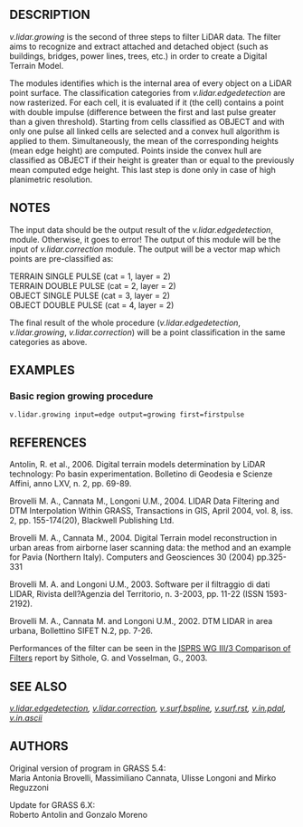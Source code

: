 ## DESCRIPTION

*v.lidar.growing* is the second of three steps to filter LiDAR data. The
filter aims to recognize and extract attached and detached object (such
as buildings, bridges, power lines, trees, etc.) in order to create a
Digital Terrain Model.  
  
The modules identifies which is the internal area of every object on a
LiDAR point surface. The classification categories from
*v.lidar.edgedetection* are now rasterized. For each cell, it is
evaluated if it (the cell) contains a point with double impulse
(difference between the first and last pulse greater than a given
threshold). Starting from cells classified as OBJECT and with only one
pulse all linked cells are selected and a convex hull algorithm is
applied to them. Simultaneously, the mean of the corresponding heights
(mean edge height) are computed. Points inside the convex hull are
classified as OBJECT if their height is greater than or equal to the
previously mean computed edge height. This last step is done only in
case of high planimetric resolution.

## NOTES

The input data should be the output result of the
*v.lidar.edgedetection*, module. Otherwise, it goes to error! The output
of this module will be the input of *v.lidar.correction* module. The
output will be a vector map which points are pre-classified as:  
  
TERRAIN SINGLE PULSE (cat = 1, layer = 2)  
TERRAIN DOUBLE PULSE (cat = 2, layer = 2)  
OBJECT SINGLE PULSE (cat = 3, layer = 2)  
OBJECT DOUBLE PULSE (cat = 4, layer = 2)  
  
The final result of the whole procedure (*v.lidar.edgedetection*,
*v.lidar.growing*, *v.lidar.correction*) will be a point classification
in the same categories as above.

## EXAMPLES

### Basic region growing procedure

```shell
v.lidar.growing input=edge output=growing first=firstpulse
```

## REFERENCES

Antolin, R. et al., 2006. Digital terrain models determination by LiDAR
technology: Po basin experimentation. Bolletino di Geodesia e Scienze
Affini, anno LXV, n. 2, pp. 69-89.

Brovelli M. A., Cannata M., Longoni U.M., 2004. LIDAR Data Filtering and
DTM Interpolation Within GRASS, Transactions in GIS, April 2004, vol. 8,
iss. 2, pp. 155-174(20), Blackwell Publishing Ltd.

Brovelli M. A., Cannata M., 2004. Digital Terrain model reconstruction
in urban areas from airborne laser scanning data: the method and an
example for Pavia (Northern Italy). Computers and Geosciences 30 (2004)
pp.325-331

Brovelli M. A. and Longoni U.M., 2003. Software per il filtraggio di
dati LIDAR, Rivista dell?Agenzia del Territorio, n. 3-2003, pp. 11-22
(ISSN 1593-2192).

Brovelli M. A., Cannata M. and Longoni U.M., 2002. DTM LIDAR in area
urbana, Bollettino SIFET N.2, pp. 7-26.

Performances of the filter can be seen in the [ISPRS WG III/3 Comparison
of Filters](https://www.itc.nl/isprs/wgIII-3/filtertest/) report by
Sithole, G. and Vosselman, G., 2003.

## SEE ALSO

*[v.lidar.edgedetection](v.lidar.edgedetection.md),
[v.lidar.correction](v.lidar.correction.md),
[v.surf.bspline](v.surf.bspline.md), [v.surf.rst](v.surf.rst.md),
[v.in.pdal](v.in.pdal.md), [v.in.ascii](v.in.ascii.md)*

## AUTHORS

Original version of program in GRASS 5.4:  
Maria Antonia Brovelli, Massimiliano Cannata, Ulisse Longoni and Mirko
Reguzzoni

Update for GRASS 6.X:  
Roberto Antolin and Gonzalo Moreno
